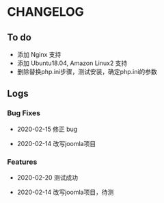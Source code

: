 # CHANGELOG

## To do

* 添加 Nginx 支持
* 添加 Ubuntu18.04, Amazon Linux2 支持
* 删除替换php.ini步骤，测试安装，确定php.ini的参数

## Logs

### Bug Fixes

* 2020-02-15  修正 bug

* 2020-02-14  改写joomla项目

### Features
* 2020-02-20  测试成功

* 2020-02-14  改写joomla项目，待测
